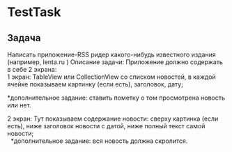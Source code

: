 # TestTask
## Задача
Написать приложение-RSS ридер какого-нибудь известного издания (например, lenta.ru )
Описание задачи:
Приложение должно содержать в себе 2 экрана:<br>
1 экран: TableView или CollectionView со списком новостей, в каждой ячейке показываем картинку (если есть), заголовок, дату;<br>

*дополнительное задание: ставить пометку о том просмотрена новость или нет.<br>

2 экран: Тут показываем содержание новости: сверху картинка (если есть), ниже заголовок новости с датой, ниже полный текст самой новости;<br>   
*дополнительное задание: вся новость должна скролится.

